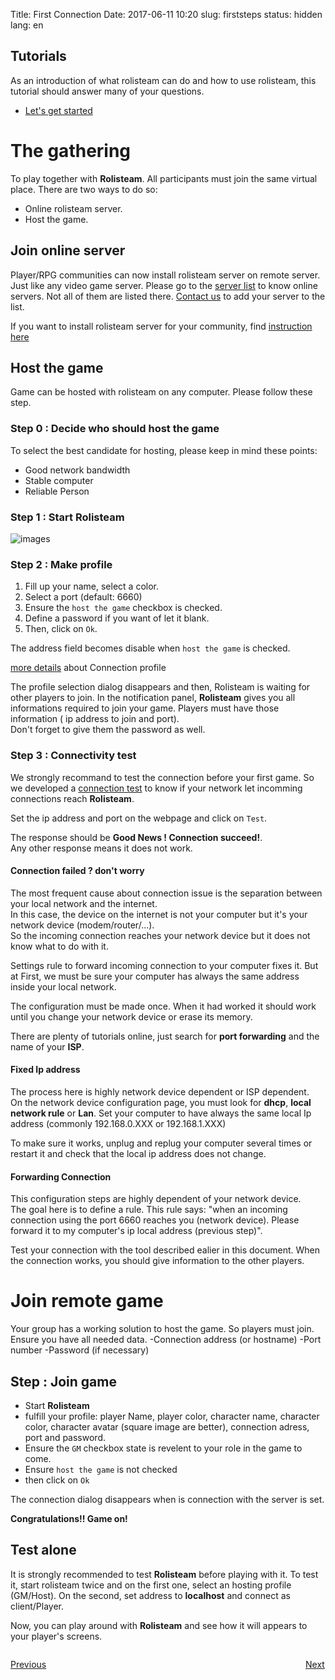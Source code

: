 Title: First Connection 
Date: 2017-06-11 10:20
slug: firststeps
status: hidden
lang: en


## Tutorials

As an introduction of what rolisteam can do and how to use rolisteam, this tutorial should answer many of your questions.

*   [Let's get started](http://www.rolisteam.org/tutorial01.html)


# The gathering

To play together with **Rolisteam**. All participants must join the same virtual place.
There are two ways to do so:

* Online rolisteam server.
* Host the game.

## Join online server

Player/RPG communities can now install rolisteam server on remote server. Just like any video game server.
Please go to the [server list](http://www.rolisteam.org/serverList.html) to know online servers. Not all of them are listed there.
[Contact us]({filename}26_contactUs.md) to add your server to the list.

If you want to install rolisteam server for your community, find [instruction here]({filename}02_1_server.md)

## Host the game

Game can be hosted with rolisteam on any computer.
Please follow these step.

### Step 0 : Decide who should host the game

To select the best candidate for hosting, please keep in mind these points:

* Good network bandwidth
* Stable computer
* Reliable Person

### Step 1 : Start **Rolisteam**

![images]({static}/images/en/connection_dialog.jpg)

### Step 2 : Make profile

1. Fill up your name, select a color.  
2. Select a port (default: 6660)  
3. Ensure the `host the game` checkbox is checked.  
4. Define a password if you want of let it blank.  
5. Then, click on `Ok`.  

The address field becomes disable when `host the game` is checked.

[more details]({filename}03_firststeps.md) about Connection profile

The profile selection dialog disappears and then, Rolisteam is waiting for other players to join. In the notification panel, **Rolisteam** gives you all informations required to join your game. Players must have those information ( ip address to join and port).  
Don't forget to give them the password as well.

### Step 3 : Connectivity test

We strongly recommand to test the connection before your first game.
So we developed a [connection test](http://www.rolisteam.org/php/test_ip.php) to know if your network let incomming connections reach **Rolisteam**.

Set the ip address and port on the webpage and click on `Test`.

The response should be **Good News ! Connection succeed!**.  
Any other response means it does not work.

#### Connection failed ? don't worry

The most frequent cause about connection issue is the separation between your local network and the internet.  
In this case, the device on the internet is not your computer but it's your network device (modem/router/...).  
So the incoming connection reaches your network device but it does not know what to do with it.  

Settings rule to forward incoming connection to your computer fixes it. But at First, we must be sure your computer has always the same address inside your local network.

The configuration must be made once. When it had worked it should work until you change your network device or erase its memory.

There are plenty of tutorials online, just search for **port forwarding** and the name of your **ISP**.

#### Fixed Ip address

The process here is highly network device dependent or ISP dependent.  
On the network device configuration page, you must look for **dhcp**, **local network rule** or **Lan**.
Set your computer to have always the same local Ip address (commonly 192.168.0.XXX or 192.168.1.XXX)

To make sure it works, unplug and replug your computer several times or restart it and check that the local ip address does not change.

#### Forwarding Connection

This configuration steps are highly dependent of your network device.  
The goal here is to define a rule. This rule says: "when an incoming connection using the port 6660 reaches you (network device). Please forward it to my computer's ip local address (previous step)".

Test your connection with the tool described ealier in this document. 
When the connection works, you should give information to the other players.

# Join remote game

Your group has a working solution to host the game.
So players must join. 
Ensure you have all needed data.
-Connection address (or hostname)
-Port number
-Password (if necessary)

## Step  : Join game

* Start **Rolisteam**
* fulfill your profile: player Name, player color, character name, character color, character avatar (square image are better), connection adress, port and password.
* Ensure the ```GM``` checkbox state is revelent to your role in the game to come.
* Ensure ```host the game``` is not checked
* then click on ```Ok```

The connection dialog disappears when is connection with the server is set.

**Congratulations!! Game on!**

## Test alone 

It is strongly recommended to test **Rolisteam** before playing with it. 
To test it, start rolisteam twice and on the first one, select an hosting profile (GM/Host).
On the second, set address to **localhost** and connect as client/Player.

Now, you can play around with **Rolisteam** and see how it will appears to your player's screens.


<p style="text-align: left; width:49%; display: inline-block;"><a href="/install.html">Previous</a></p>
<p style="text-align: right; width:50%;  display: inline-block;"><a href="/explanation.html">Next</a></p>
